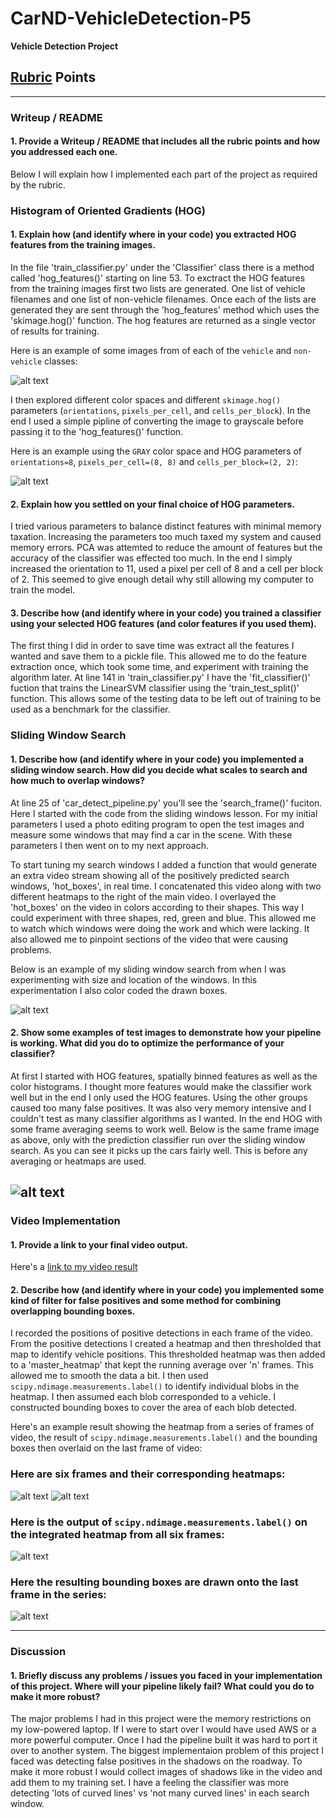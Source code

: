 # CarND-VehicleDetection-P5

**Vehicle Detection Project**


[//]: # (Image References)
[image1]: ./writeup_pics/cars_not_cars.png
[image2]: ./writeup_pics/gray_HOG.png
[image3]: ./writeup_pics/search_windows.png
[image4]: ./writeup_pics/predicted_search_windows.png
[image5]: ./writeup_pics/six_frames.png
[image6]: ./writeup_pics/six_heatmaps.png
[image7]: ./writeup_pics/six_labels.png
[image8]: ./writeup_pics/six_frame_output.png

[video1]: ./output_project_video.mp4

## [Rubric](https://review.udacity.com/#!/rubrics/513/view) Points 

---
### Writeup / README

#### 1. Provide a Writeup / README that includes all the rubric points and how you addressed each one.

Below I will explain how I implemented each part of the project as required by the rubric.

### Histogram of Oriented Gradients (HOG)

#### 1. Explain how (and identify where in your code) you extracted HOG features from the training images.

In the file 'train_classifier.py' under the 'Classifier' class there is a method called 'hog_features()' starting on line 53. To exctract the HOG features from the training images first two lists are generated. One list of vehicle filenames and one list of non-vehicle filenames. Once each of the lists are generated they are sent through the 'hog_features' method which uses the 'skimage.hog()' function. The hog features are returned as a single vector of results for training.

Here is an example of some images from of each of the `vehicle` and `non-vehicle` classes:

![alt text][image1]

I then explored different color spaces and different `skimage.hog()` parameters (`orientations`, `pixels_per_cell`, and `cells_per_block`).  In the end I used a simple pipline of converting the image to grayscale before passing it to the 'hog_features()' function.

Here is an example using the `GRAY` color space and HOG parameters of `orientations=8`, `pixels_per_cell=(8, 8)` and `cells_per_block=(2, 2)`:

![alt text][image2]

#### 2. Explain how you settled on your final choice of HOG parameters.

I tried various parameters to balance distinct features with minimal memory taxation. Increasing the parameters too much taxed my system and caused memory errors. PCA was attemted to reduce the amount of features but the accuracy of the classifier was effected too much. In the end I simply increased the orientation to 11, used a pixel per cell of 8 and a cell per block of 2. This seemed to give enough detail why still allowing my computer to train the model. 

#### 3. Describe how (and identify where in your code) you trained a classifier using your selected HOG features (and color features if you used them).

The first thing I did in order to save time was extract all the features I wanted and save them to a pickle file. This allowed me to do the feature extraction once, which took some time, and experiment with training the algorithm later. At line 141 in 'train_classifier.py' I have the 'fit_classifier()' fuction that trains the LinearSVM classifier using the 'train_test_split()' function. This allows some of the testing data to be left out of training to be used as a benchmark for the classifier.

### Sliding Window Search

#### 1. Describe how (and identify where in your code) you implemented a sliding window search.  How did you decide what scales to search and how much to overlap windows?

At line 25 of 'car_detect_pipeline.py' you'll see the 'search_frame()' fuciton. Here I started with the code from the sliding windows lesson. For my initial parameters I used a photo editing program to open the test images and measure some windows that may find a car in the scene. With these parameters I then went on to my next approach.

To start tuning my search windows I added a function that would generate an extra video stream showing all of the positively predicted search windows, 'hot_boxes', in real time. I concatenated this video along with two different heatmaps to the right of the main video. I overlayed the 'hot_boxes' on the video in colors according to their shapes. This way I could experiment with three shapes, red, green and blue. This allowed me to watch which windows were doing the work and which were lacking. It also allowed me to pinpoint sections of the video that were causing problems.

Below is an example of my sliding window search from when I was experimenting with size and location of the windows. In this experimentation I also color coded the drawn boxes.

![alt text][image3]

#### 2. Show some examples of test images to demonstrate how your pipeline is working.  What did you do to optimize the performance of your classifier?

At first I started with HOG features, spatially binned features as well as the color histograms. I thought more features would make the classifier work well but in the end I only used the HOG features. Using the other groups caused too many false positives. It was also very memory intensive and I couldn't test as many classifier algorithms as I wanted. In the end HOG with some frame averaging seems to work well. Below is the same frame image as above, only with the prediction classifier run over the sliding window search. As you can see it picks up the cars fairly well. This is before any averaging or heatmaps are used.

![alt text][image4]
---

### Video Implementation

#### 1. Provide a link to your final video output.
Here's a [link to my video result][video1]

#### 2. Describe how (and identify where in your code) you implemented some kind of filter for false positives and some method for combining overlapping bounding boxes.

I recorded the positions of positive detections in each frame of the video.  From the positive detections I created a heatmap and then thresholded that map to identify vehicle positions. This thresholded heatmap was then added to a 'master_heatmap' that kept the running average over 'n' frames. This allowed me to smooth the data a bit. I then used `scipy.ndimage.measurements.label()` to identify individual blobs in the heatmap.  I then assumed each blob corresponded to a vehicle.  I constructed bounding boxes to cover the area of each blob detected.  

Here's an example result showing the heatmap from a series of frames of video, the result of `scipy.ndimage.measurements.label()` and the bounding boxes then overlaid on the last frame of video:

### Here are six frames and their corresponding heatmaps:

![alt text][image5]
![alt text][image6]

### Here is the output of `scipy.ndimage.measurements.label()` on the integrated heatmap from all six frames:
![alt text][image7]

### Here the resulting bounding boxes are drawn onto the last frame in the series:
![alt text][image8]



---

### Discussion

#### 1. Briefly discuss any problems / issues you faced in your implementation of this project.  Where will your pipeline likely fail?  What could you do to make it more robust?

The major problems I had in this project were the memory restrictions on my low-powered laptop. If I were to start over I would have used AWS or a more powerful computer. Once I had the pipeline built it was hard to port it over to another system. The biggest implementaion problem of this project I faced was detecting false positives in the shadows on the roadway. To make it more robust I would collect images of shadows like in the video and add them to my training set. I have a feeling the classifier was more detecting 'lots of curved lines' vs 'not many curved lines' in each search window.  

